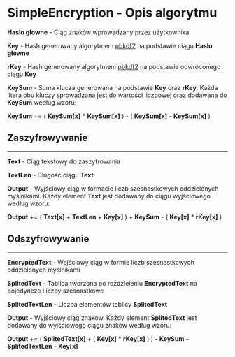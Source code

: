 # SimpleEncryption - Opis algorytmu

**Haslo głowne** - Ciąg znaków wprowadzany przez użytkownika

**Key** - Hash generowany algorytmem [pbkdf2](https://en.wikipedia.org/wiki/PBKDF2) na  podstawie ciągu **Haslo głowne**

**rKey** - Hash generowany algorytmem [pbkdf2](https://en.wikipedia.org/wiki/PBKDF2) na podstawie odwróconego ciągu **Key**

**KeySum** - Suma klucza generowana na podstawie **Key** oraz **rKey**. Każda litera obu kluczy sprowadzana jest do wartości liczbowej oraz dodawana do **KeySum** według wzoru:

**KeySum** += ( **KeySum[x]** * **KeySum[x]** ) - ( **KeySum[x]** - **KeySum[x]** )

## Zaszyfrowywanie
---

**Text** - Ciąg tekstowy do zaszyfrowania

**TextLen** - Długość ciągu **Text**

**Output** - Wyjściowy ciąg w formacie liczb szesnastkowych oddzielonych myślnikami. Każdy element **Text** jest dodawany do ciągu wyjściowego według wzoru:

**Output** += ( **Text[x]** + **TextLen** + **Key[x]** ) + **KeySum** - ( **Key[x]** * **rKey[x]** )

## Odszyfrowywanie
---

**EncryptedText** - Wejściowy ciąg w formie liczb szesnastkowych oddzielonych myślnikami

**SplitedText** - Tablica tworzona po rozdzieleniu **EncryptedText** na pojedyncze l iczby szesnastkowe

**SplitedTextLen** - Liczba elementów tablicy **SplitedText** 

**Output** - Wyjściowy ciąg znaków. Każdy element **SplitedText** jest dodawany do wyjściowego ciągu znaków według wzoru:


**Output** += ( **SplitedText[x]** + ( **Key[x]** * **rKey[x]** ) ) - **KeySum** - **SplitedTextLen** - **Key[x]**